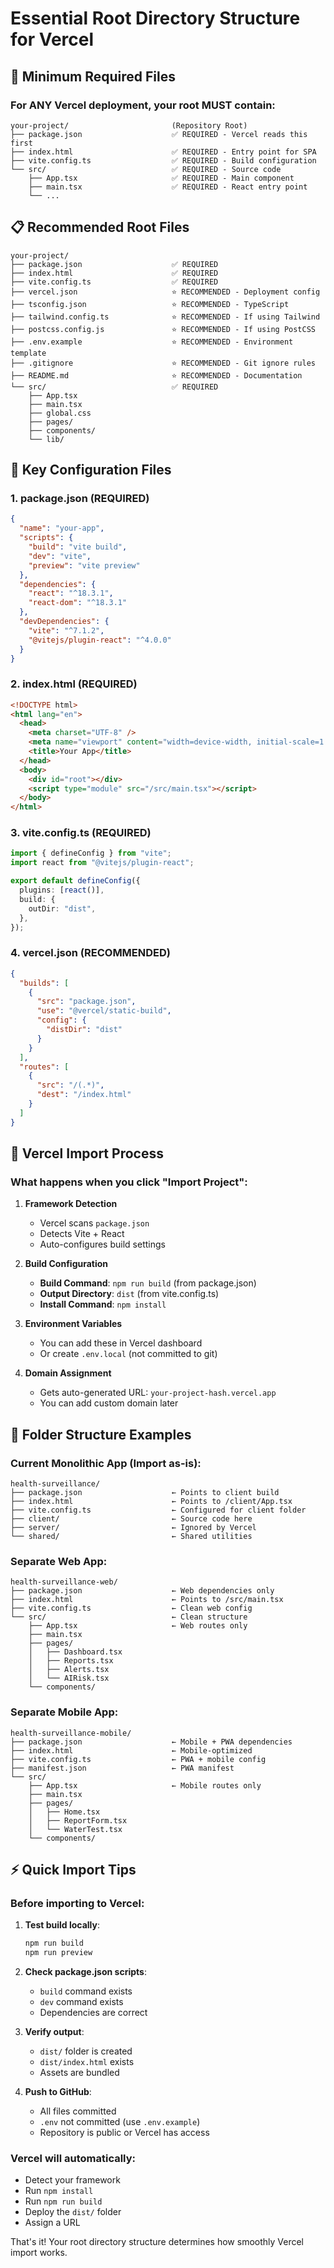 # Essential Root Directory Structure for Vercel

## 🎯 Minimum Required Files

### For ANY Vercel deployment, your root MUST contain:

```
your-project/                       (Repository Root)
├── package.json                    ✅ REQUIRED - Vercel reads this first
├── index.html                      ✅ REQUIRED - Entry point for SPA
├── vite.config.ts                  ✅ REQUIRED - Build configuration
└── src/                            ✅ REQUIRED - Source code
    ├── App.tsx                     ✅ REQUIRED - Main component
    ├── main.tsx                    ✅ REQUIRED - React entry point
    └── ...
```

## 📋 Recommended Root Files

```
your-project/
├── package.json                    ✅ REQUIRED
├── index.html                      ✅ REQUIRED
├── vite.config.ts                  ✅ REQUIRED
├── vercel.json                     ⭐ RECOMMENDED - Deployment config
├── tsconfig.json                   ⭐ RECOMMENDED - TypeScript
├── tailwind.config.ts              ⭐ RECOMMENDED - If using Tailwind
├── postcss.config.js               ⭐ RECOMMENDED - If using PostCSS
├── .env.example                    ⭐ RECOMMENDED - Environment template
├── .gitignore                      ⭐ RECOMMENDED - Git ignore rules
├── README.md                       ⭐ RECOMMENDED - Documentation
└── src/                            ✅ REQUIRED
    ├── App.tsx
    ├── main.tsx
    ├── global.css
    ├── pages/
    ├── components/
    └── lib/
```

## 🔧 Key Configuration Files

### 1. package.json (REQUIRED)

```json
{
  "name": "your-app",
  "scripts": {
    "build": "vite build",
    "dev": "vite",
    "preview": "vite preview"
  },
  "dependencies": {
    "react": "^18.3.1",
    "react-dom": "^18.3.1"
  },
  "devDependencies": {
    "vite": "^7.1.2",
    "@vitejs/plugin-react": "^4.0.0"
  }
}
```

### 2. index.html (REQUIRED)

```html
<!DOCTYPE html>
<html lang="en">
  <head>
    <meta charset="UTF-8" />
    <meta name="viewport" content="width=device-width, initial-scale=1.0" />
    <title>Your App</title>
  </head>
  <body>
    <div id="root"></div>
    <script type="module" src="/src/main.tsx"></script>
  </body>
</html>
```

### 3. vite.config.ts (REQUIRED)

```typescript
import { defineConfig } from "vite";
import react from "@vitejs/plugin-react";

export default defineConfig({
  plugins: [react()],
  build: {
    outDir: "dist",
  },
});
```

### 4. vercel.json (RECOMMENDED)

```json
{
  "builds": [
    {
      "src": "package.json",
      "use": "@vercel/static-build",
      "config": {
        "distDir": "dist"
      }
    }
  ],
  "routes": [
    {
      "src": "/(.*)",
      "dest": "/index.html"
    }
  ]
}
```

## 🚀 Vercel Import Process

### What happens when you click "Import Project":

1. **Framework Detection**
   - Vercel scans `package.json`
   - Detects Vite + React
   - Auto-configures build settings

2. **Build Configuration**
   - **Build Command**: `npm run build` (from package.json)
   - **Output Directory**: `dist` (from vite.config.ts)
   - **Install Command**: `npm install`

3. **Environment Variables**
   - You can add these in Vercel dashboard
   - Or create `.env.local` (not committed to git)

4. **Domain Assignment**
   - Gets auto-generated URL: `your-project-hash.vercel.app`
   - You can add custom domain later

## 📁 Folder Structure Examples

### Current Monolithic App (Import as-is):

```
health-surveillance/
├── package.json                    ← Points to client build
├── index.html                      ← Points to /client/App.tsx
├── vite.config.ts                  ← Configured for client folder
├── client/                         ← Source code here
├── server/                         ← Ignored by Vercel
└── shared/                         ← Shared utilities
```

### Separate Web App:

```
health-surveillance-web/
├── package.json                    ← Web dependencies only
├── index.html                      ← Points to /src/main.tsx
├── vite.config.ts                  ← Clean web config
└── src/                            ← Clean structure
    ├── App.tsx                     ← Web routes only
    ├── main.tsx
    ├── pages/
    │   ├── Dashboard.tsx
    │   ├── Reports.tsx
    │   ├── Alerts.tsx
    │   └── AIRisk.tsx
    └── components/
```

### Separate Mobile App:

```
health-surveillance-mobile/
├── package.json                    ← Mobile + PWA dependencies
├── index.html                      ← Mobile-optimized
├── vite.config.ts                  ← PWA + mobile config
├── manifest.json                   ← PWA manifest
└── src/
    ├── App.tsx                     ← Mobile routes only
    ├── main.tsx
    ├── pages/
    │   ├── Home.tsx
    │   ├── ReportForm.tsx
    │   └── WaterTest.tsx
    └── components/
```

## ⚡ Quick Import Tips

### Before importing to Vercel:

1. **Test build locally**:

   ```bash
   npm run build
   npm run preview
   ```

2. **Check package.json scripts**:
   - `build` command exists
   - `dev` command exists
   - Dependencies are correct

3. **Verify output**:
   - `dist/` folder is created
   - `dist/index.html` exists
   - Assets are bundled

4. **Push to GitHub**:
   - All files committed
   - `.env` not committed (use `.env.example`)
   - Repository is public or Vercel has access

### Vercel will automatically:

- Detect your framework
- Run `npm install`
- Run `npm run build`
- Deploy the `dist/` folder
- Assign a URL

That's it! Your root directory structure determines how smoothly Vercel import works.
